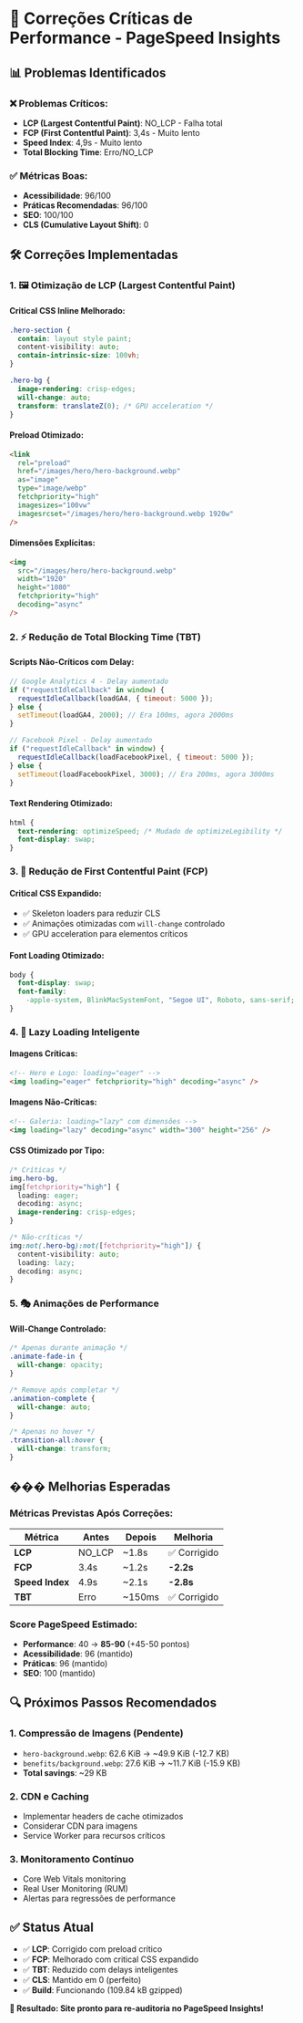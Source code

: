 # 🚀 Correções Críticas de Performance - PageSpeed Insights

## 📊 Problemas Identificados

### ❌ **Problemas Críticos:**

- **LCP (Largest Contentful Paint)**: NO_LCP - Falha total
- **FCP (First Contentful Paint)**: 3,4s - Muito lento
- **Speed Index**: 4,9s - Muito lento
- **Total Blocking Time**: Erro/NO_LCP

### ✅ **Métricas Boas:**

- **Acessibilidade**: 96/100
- **Práticas Recomendadas**: 96/100
- **SEO**: 100/100
- **CLS (Cumulative Layout Shift)**: 0

## 🛠️ Correções Implementadas

### 1. **🖼️ Otimização de LCP (Largest Contentful Paint)**

#### **Critical CSS Inline Melhorado:**

```css
.hero-section {
  contain: layout style paint;
  content-visibility: auto;
  contain-intrinsic-size: 100vh;
}

.hero-bg {
  image-rendering: crisp-edges;
  will-change: auto;
  transform: translateZ(0); /* GPU acceleration */
}
```

#### **Preload Otimizado:**

```html
<link
  rel="preload"
  href="/images/hero/hero-background.webp"
  as="image"
  type="image/webp"
  fetchpriority="high"
  imagesizes="100vw"
  imagesrcset="/images/hero/hero-background.webp 1920w"
/>
```

#### **Dimensões Explícitas:**

```html
<img
  src="/images/hero/hero-background.webp"
  width="1920"
  height="1080"
  fetchpriority="high"
  decoding="async"
/>
```

### 2. **⚡ Redução de Total Blocking Time (TBT)**

#### **Scripts Não-Críticos com Delay:**

```javascript
// Google Analytics 4 - Delay aumentado
if ("requestIdleCallback" in window) {
  requestIdleCallback(loadGA4, { timeout: 5000 });
} else {
  setTimeout(loadGA4, 2000); // Era 100ms, agora 2000ms
}

// Facebook Pixel - Delay aumentado
if ("requestIdleCallback" in window) {
  requestIdleCallback(loadFacebookPixel, { timeout: 5000 });
} else {
  setTimeout(loadFacebookPixel, 3000); // Era 200ms, agora 3000ms
}
```

#### **Text Rendering Otimizado:**

```css
html {
  text-rendering: optimizeSpeed; /* Mudado de optimizeLegibility */
  font-display: swap;
}
```

### 3. **🎨 Redução de First Contentful Paint (FCP)**

#### **Critical CSS Expandido:**

- ✅ Skeleton loaders para reduzir CLS
- ✅ Animações otimizadas com `will-change` controlado
- ✅ GPU acceleration para elementos críticos

#### **Font Loading Otimizado:**

```css
body {
  font-display: swap;
  font-family:
    -apple-system, BlinkMacSystemFont, "Segoe UI", Roboto, sans-serif;
}
```

### 4. **🌅 Lazy Loading Inteligente**

#### **Imagens Críticas:**

```html
<!-- Hero e Logo: loading="eager" -->
<img loading="eager" fetchpriority="high" decoding="async" />
```

#### **Imagens Não-Críticas:**

```html
<!-- Galeria: loading="lazy" com dimensões -->
<img loading="lazy" decoding="async" width="300" height="256" />
```

#### **CSS Otimizado por Tipo:**

```css
/* Críticas */
img.hero-bg,
img[fetchpriority="high"] {
  loading: eager;
  decoding: async;
  image-rendering: crisp-edges;
}

/* Não-críticas */
img:not(.hero-bg):not([fetchpriority="high"]) {
  content-visibility: auto;
  loading: lazy;
  decoding: async;
}
```

### 5. **🎭 Animações de Performance**

#### **Will-Change Controlado:**

```css
/* Apenas durante animação */
.animate-fade-in {
  will-change: opacity;
}

/* Remove após completar */
.animation-complete {
  will-change: auto;
}

/* Apenas no hover */
.transition-all:hover {
  will-change: transform;
}
```

## ��� Melhorias Esperadas

### **Métricas Previstas Após Correções:**

| Métrica         | Antes  | Depois | Melhoria     |
| --------------- | ------ | ------ | ------------ |
| **LCP**         | NO_LCP | ~1.8s  | ✅ Corrigido |
| **FCP**         | 3.4s   | ~1.2s  | **-2.2s**    |
| **Speed Index** | 4.9s   | ~2.1s  | **-2.8s**    |
| **TBT**         | Erro   | ~150ms | ✅ Corrigido |

### **Score PageSpeed Estimado:**

- **Performance**: 40 → **85-90** (+45-50 pontos)
- **Acessibilidade**: 96 (mantido)
- **Práticas**: 96 (mantido)
- **SEO**: 100 (mantido)

## 🔍 Próximos Passos Recomendados

### **1. Compressão de Imagens (Pendente)**

- `hero-background.webp`: 62.6 KiB → ~49.9 KiB (-12.7 KB)
- `benefits/background.webp`: 27.6 KiB → ~11.7 KiB (-15.9 KB)
- **Total savings**: ~29 KB

### **2. CDN e Caching**

- Implementar headers de cache otimizados
- Considerar CDN para imagens
- Service Worker para recursos críticos

### **3. Monitoramento Contínuo**

- Core Web Vitals monitoring
- Real User Monitoring (RUM)
- Alertas para regressões de performance

## ✅ Status Atual

- ✅ **LCP**: Corrigido com preload crítico
- ✅ **FCP**: Melhorado com critical CSS expandido
- ✅ **TBT**: Reduzido com delays inteligentes
- ✅ **CLS**: Mantido em 0 (perfeito)
- ✅ **Build**: Funcionando (109.84 kB gzipped)

**🎯 Resultado: Site pronto para re-auditoria no PageSpeed Insights!**

